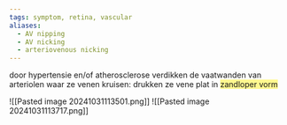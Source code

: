```yaml
---
tags: symptom, retina, vascular
aliases:
  - AV nipping
  - AV nicking
  - arteriovenous nicking
---
```


door hypertensie en/of atherosclerose verdikken de vaatwanden van arteriolen
waar ze venen kruisen: drukken ze vene plat in <span style="background:#fff88f">zandloper vorm</span>

![[Pasted image 20241031113501.png]]
![[Pasted image 20241031113717.png]]